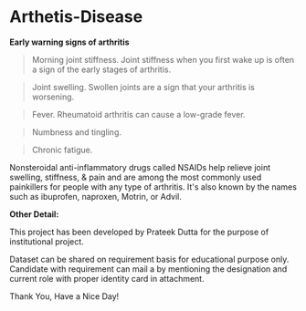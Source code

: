 # Arthetis-Disease

**Early warning signs of arthritis**

> Morning joint stiffness. Joint stiffness when you first wake up is often a sign of the early stages of arthritis. 

> Joint swelling. Swollen joints are a sign that your arthritis is worsening. 

> Fever. Rheumatoid arthritis can cause a low-grade fever. 

> Numbness and tingling. 

> Chronic fatigue.

Nonsteroidal anti-inflammatory drugs called NSAIDs help relieve joint swelling, stiffness, & pain and are among the most commonly used painkillers for people with any type of arthritis. It's also known by the names such as ibuprofen, naproxen, Motrin, or Advil.

**Other Detail:**

This project has been developed by Prateek Dutta for the purpose of institutional project.

Dataset can be shared on requirement basis for educational purpose only. Candidate with requirement can mail a by mentioning the designation and current role with proper identity card in attachment.

Thank You, Have a Nice Day!
